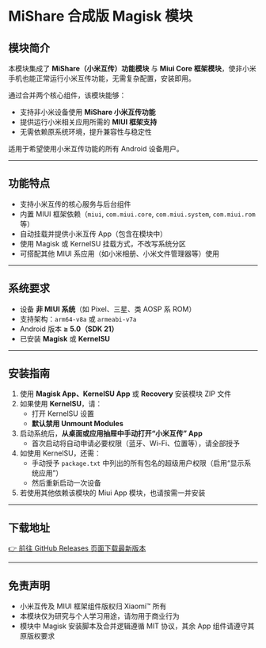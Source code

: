 # MiShare 合成版 Magisk 模块

## 模块简介
本模块集成了 **MiShare（小米互传）功能模块** 与 **Miui Core 框架模块**，使非小米手机也能正常运行小米互传功能，无需复杂配置，安装即用。

通过合并两个核心组件，该模块能够：
- 支持非小米设备使用 **MiShare 小米互传功能**
- 提供运行小米相关应用所需的 **MIUI 框架支持**
- 无需依赖原系统环境，提升兼容性与稳定性

适用于希望使用小米互传功能的所有 Android 设备用户。

---

## 功能特点
- 支持小米互传的核心服务与后台组件
- 内置 MIUI 框架依赖（`miui`, `com.miui.core`, `com.miui.system`, `com.miui.rom` 等）
- 自动挂载并提供小米互传 App（包含在模块中）
- 使用 Magisk 或 KernelSU 挂载方式，不改写系统分区
- 可搭配其他 MIUI 系应用（如小米相册、小米文件管理器等）使用

---

## 系统要求
- 设备 **非 MIUI 系统**（如 Pixel、三星、类 AOSP 系 ROM）
- 支持架构：`arm64-v8a` 或 `armeabi-v7a`
- Android 版本 **≥ 5.0（SDK 21）**
- 已安装 **Magisk** 或 **KernelSU**

---

## 安装指南
1. 使用 **Magisk App、KernelSU App** 或 **Recovery** 安装模块 ZIP 文件  
2. 如果使用 **KernelSU**，请：
   - 打开 KernelSU 设置
   - **默认禁用 Unmount Modules**
3. 启动系统后，**从桌面或应用抽屉中手动打开“小米互传” App**
   - 首次启动将自动申请必要权限（蓝牙、Wi-Fi、位置等），请全部授予
4. 如使用 KernelSU，还需：
   - 手动授予 `package.txt` 中列出的所有包名的超级用户权限（启用“显示系统应用”）
   - 然后重新启动一次设备
5. 若使用其他依赖该模块的 Miui App 模块，也请按需一并安装

---

## 下载地址
[👉 前往 GitHub Releases 页面下载最新版本](https://github.com/keaeye/MiSharePlus-Magisk/releases)

---

## 免责声明
- 小米互传及 MIUI 框架组件版权归 Xiaomi™ 所有
- 本模块仅为研究与个人学习用途，请勿用于商业行为
- 模块中 Magisk 安装脚本及合并逻辑遵循 MIT 协议，其余 App 组件请遵守其原版权要求
